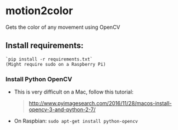 # motion2color
Gets the color of any movement using OpenCV


## Install requirements:
    `pip install -r requirements.txt`
    (Might require sudo on a Raspberry Pi)

### Install Python OpenCV

* This is very difficult on a Mac, follow this tutorial:
    > http://www.pyimagesearch.com/2016/11/28/macos-install-opencv-3-and-python-2-7/

* On Raspbian: 
    `sudo apt-get install python-opencv`

